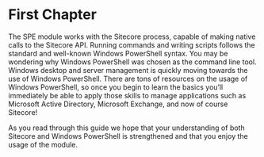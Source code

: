# First Chapter

The SPE module works with the Sitecore process, capable of making native calls to the Sitecore API. Running commands and writing scripts follows the standard and well-known Windows PowerShell syntax. You may be wondering why Windows PowerShell was chosen as the command line tool. Windows desktop and server management is quickly moving towards the use of Windows PowerShell. There are tons of resources on the usage of Windows PowerShell, so once you begin to learn the basics you’ll immediately be able to apply those skills to manage applications such as Microsoft Active Directory, Microsoft Exchange, and now of course Sitecore!

As you read through this guide we hope that your understanding of both Sitecore and Windows PowerShell is strengthened and that you enjoy the usage of the module.
